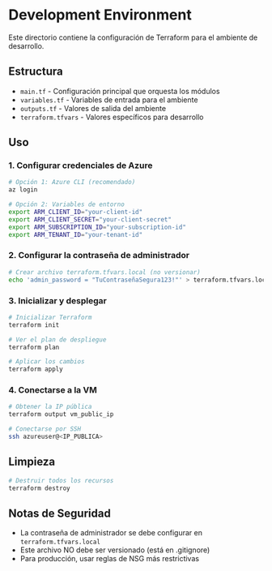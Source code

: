 # Development Environment

Este directorio contiene la configuración de Terraform para el ambiente de desarrollo.

## Estructura

- `main.tf` - Configuración principal que orquesta los módulos
- `variables.tf` - Variables de entrada para el ambiente
- `outputs.tf` - Valores de salida del ambiente
- `terraform.tfvars` - Valores específicos para desarrollo

## Uso

### 1. Configurar credenciales de Azure

```bash
# Opción 1: Azure CLI (recomendado)
az login

# Opción 2: Variables de entorno
export ARM_CLIENT_ID="your-client-id"
export ARM_CLIENT_SECRET="your-client-secret"
export ARM_SUBSCRIPTION_ID="your-subscription-id"
export ARM_TENANT_ID="your-tenant-id"
```

### 2. Configurar la contraseña de administrador

```bash
# Crear archivo terraform.tfvars.local (no versionar)
echo 'admin_password = "TuContraseñaSegura123!"' > terraform.tfvars.local
```

### 3. Inicializar y desplegar

```bash
# Inicializar Terraform
terraform init

# Ver el plan de despliegue
terraform plan

# Aplicar los cambios
terraform apply
```

### 4. Conectarse a la VM

```bash
# Obtener la IP pública
terraform output vm_public_ip

# Conectarse por SSH
ssh azureuser@<IP_PUBLICA>
```

## Limpieza

```bash
# Destruir todos los recursos
terraform destroy
```

## Notas de Seguridad

- La contraseña de administrador se debe configurar en `terraform.tfvars.local`
- Este archivo NO debe ser versionado (está en .gitignore)
- Para producción, usar reglas de NSG más restrictivas
